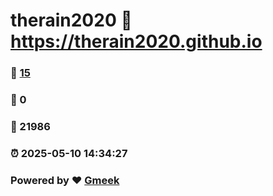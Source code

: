 # therain2020 :link: https://therain2020.github.io 
### :page_facing_up: [15](https://therain2020.github.io/tag.html) 
### :speech_balloon: 0 
### :hibiscus: 21986 
### :alarm_clock: 2025-05-10 14:34:27 
### Powered by :heart: [Gmeek](https://github.com/Meekdai/Gmeek)
